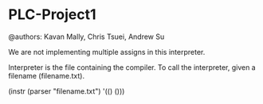 # PLC-Project1

@authors: Kavan Mally, Chris Tsuei, Andrew Su

We are not implementing multiple assigns in this interpreter.

Interpreter is the file containing the compiler. To call the interpreter, given a filename (filename.txt).

(instr (parser "filename.txt") '(() ()))
